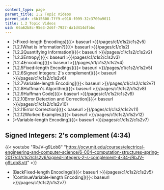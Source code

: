 ```yaml
---
content_type: page
parent_title: 1.2 Topic Videos
parent_uid: c6b15600-7ff9-e918-f099-32c3700a9011
title: 1.2 Topic Videos
uid: 66a62b8c-95e3-2d6f-7927-da1d414dfbbc
---
```


*   [<Fixed-length Encodings]({{< baseurl >}}/pages/c1/c1s2/c1s2v5)
*   [1.2.1What is Information?]({{< baseurl >}}/pages/c1/c1s2)
*   [1.2.2Quantifying Information]({{< baseurl >}}/pages/c1/c1s2/c1s2v2)
*   [1.2.3Entropy]({{< baseurl >}}/pages/c1/c1s2/c1s2v3)
*   [1.2.4Encoding]({{< baseurl >}}/pages/c1/c1s2/c1s2v4)
*   [1.2.5Fixed-length Encodings]({{< baseurl >}}/pages/c1/c1s2/c1s2v5)
*   [1.2.6Signed Integers: 2's complement]({{< baseurl >}}/pages/c1/c1s2/c1s2v6)
*   [1.2.7Variable-length Encoding]({{< baseurl >}}/pages/c1/c1s2/c1s2v7)
*   [1.2.8Huffman's Algorithm]({{< baseurl >}}/pages/c1/c1s2/c1s2v8)
*   [1.2.9Huffman Code]({{< baseurl >}}/pages/c1/c1s2/c1s2v9)
*   [1.2.10Error Detection and Correction]({{< baseurl >}}/pages/c1/c1s2/c1s2v10)
*   [1.2.11Error Correction]({{< baseurl >}}/pages/c1/c1s2/c1s2v11)
*   [1.2.12Worked Examples]({{< baseurl >}}/pages/c1/c1s2/c1s2v12)
*   [\>Variable-length Encoding]({{< baseurl >}}/pages/c1/c1s2/c1s2v7)

Signed Integers: 2's complement (4:34)
--------------------------------------

{{< youtube "RbJV-g9Lob8" "https://ocw.mit.edu/courses/electrical-engineering-and-computer-science/6-004-computation-structures-spring-2017/c1/c1s2/c1s2v6/signed-integers-2-s-complement-4-34-/RbJV-g9Lob8.vtt" >}}

*   [BackFixed-length Encodings]({{< baseurl >}}/pages/c1/c1s2/c1s2v5)
*   [ContinueVariable-length Encoding]({{< baseurl >}}/pages/c1/c1s2/c1s2v7)